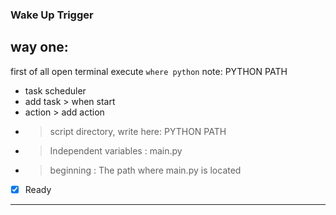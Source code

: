 ### Wake Up Trigger

## way one:

first of all
open terminal
execute ``` where python ```
note: PYTHON PATH 
- task scheduler
- add task > when start
- action > add action
- > script directory, write here: PYTHON PATH
- > Independent variables : main.py
- > beginning : The path where main.py is located
* [x] Ready
----------- 


